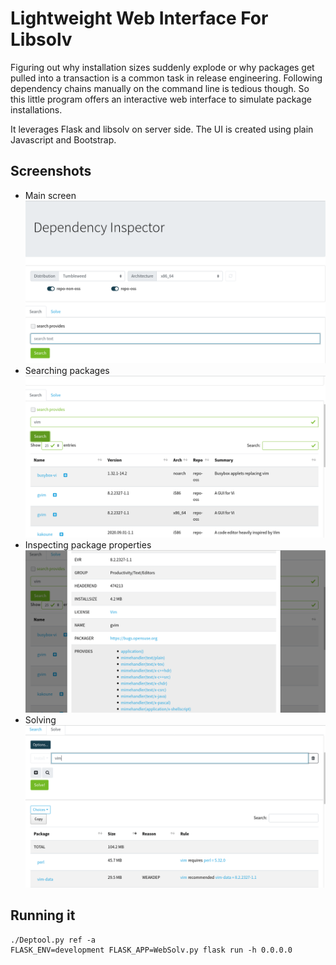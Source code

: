 # Lightweight Web Interface For Libsolv

Figuring out why installation sizes suddenly explode or why packages get pulled
into a transaction is a common task in release engineering.
Following dependency chains manually on the command line is tedious though.
So this little program offers an interactive web interface to
simulate package installations.

It leverages Flask and libsolv on server side. The UI is created
using plain Javascript and Bootstrap.

## Screenshots

- Main screen
  ![screenshot1](doc/websolv1.png)
- Searching packages
  ![screenshot2](doc/websolv2.png)
- Inspecting package properties
  ![screenshot3](doc/websolv3.png)
- Solving
  ![screenshot4](doc/websolv4.png)

## Running it

    ./Deptool.py ref -a
    FLASK_ENV=development FLASK_APP=WebSolv.py flask run -h 0.0.0.0
